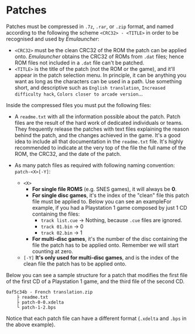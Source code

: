 # Patches

Patches must be compressed in `.7z`, `.rar`, or `.zip` format, and named
according to the following the scheme `<CRC32> - <TITLE>` in order to be
recognised and used by _Emulauncher_:

  * `<CRC32>` must be the clean CRC32 of the ROM the patch can be applied onto.
              _Emulauncher_ obtains the CRC32 of ROMs from `.dat` files; hence
              ROM files not included in a `.dat` file can't be patched.
  * `<TITLE>` is the title of the patch (not the ROM or the game), and it'll
              appear in the patch selection menu. In principle, it can be
              anything you want as long as the characters can be used in a path.
              Use something short, and descriptive such as `English
              translation`, `Increased difficulty hack`, `Colors closer to
              arcade version`...

Inside the compressed files you must put the following files:

  * A `readme.txt` with all the information possible about the patch. Patch
    files are the result of the hard work of dedicated individuals or teams.
    They frequently release the patches with text files explaining the reason
    behind the patch, and the changes achieved in the game. It's a good idea to
    include all that documentation in the `readme.txt` file. It's highly
    recommended to indicate at the very top of the file the full name of the
    ROM, the CRC32, and the date of the patch.

  * As many patch files as required with following naming convention:
    `patch-<X>[-Y]`:
    * `<X>`
      * **For single file ROMS** (e.g. SNES games), it will always be **0**.
      * **For single disc games**, it's the index of the "clean" file this patch
        file must be applied to. Below you can see an exampleFor example, if you
        had a Playstation 1 game composed by just 1 CD containing the files:
        * `track list.cue` → Nothing, because `.cue` files are ignored.
        * `track 01.bin` → 0
        * `track 02.bin` → 1
      * **For multi-disc games**, it's the number of the disc containing the
        file the patch has to be applied onto. Remember we will start counting
        at zero.
    * `[-Y]` **It's only used for multi-disc games**, and is the index of the
       clean file the patch has to be applied onto.

Below you can see a sample structure for a patch that modifies the first file of
the first CD of a Playstation 1 game, and the third file of the second CD.

    0af5c34b - French translation.zip
        ├ readme.txt
        ├ patch-0-0.xdelta
        └ patch-1-2.bps

Notice that each patch file can have a different format (`.xdelta` and `.bps` in
the above example).

    